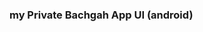 ### my Private Bachgah App UI (android)

<!-- <img src="./assets/images/Home.jpg" width="30%" height="30%" alt="Home Screen"> -->